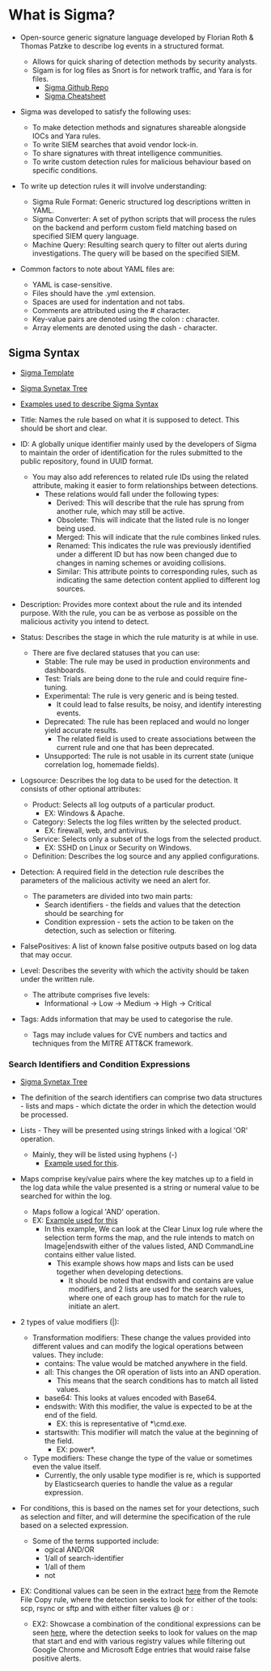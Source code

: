 # What is Sigma?

* Open-source generic signature language developed by Florian Roth & Thomas Patzke to describe log events in a structured format.
  * Allows for quick sharing of detection methods by security analysts.
  * Sigam is for log files as Snort is for network traffic, and Yara is for files.
    * [Sigma Github Repo](<https://github.com/SigmaHQ/sigma>)
    * [Sigma Cheatsheet](/Network/Tools/Sigma/Sigmacheatsheet.pdf)

* Sigma was developed to satisfy the following uses:
  * To make detection methods and signatures shareable alongside IOCs and Yara rules.
  * To write SIEM searches that avoid vendor lock-in.
  * To share signatures with threat intelligence communities.
  * To write custom detection rules for malicious behaviour based on specific conditions.

* To write up detection rules it will involve understanding:
  * Sigma Rule Format: Generic structured log descriptions written in YAML.
  * Sigma Converter: A set of python scripts that will process the rules on the backend and perform custom field matching based on specified SIEM query language.
  * Machine Query: Resulting search query to filter out alerts during investigations. The query will be based on the specified SIEM.

* Common factors to note about YAML files are:
  * YAML is case-sensitive.
  * Files should have the .yml extension.
  * Spaces are used for indentation and not tabs.
  * Comments are attributed using the # character.
  * Key-value pairs are denoted using the colon : character.
  * Array elements are denoted using the dash - character.

## Sigma Syntax

* [Sigma Template](/Network/Tools/Sigma/sigma_rule_template.yml)
* [Sigma Synetax Tree](/examples/sigma_syntex.png)
* [Examples used to describe Sigma Syntax](/Network/Tools/Sigma/yml_scripts/WMI_Event_Subscription.yml)

* Title: Names the rule based on what it is supposed to detect. This should be short and clear.

* ID: A globally unique identifier mainly used by the developers of Sigma to maintain the order of identification for the rules submitted to the public repository, found in UUID format.
  * You may also add references to related rule IDs using the related attribute, making it easier to form relationships between detections.
    * These relations would fall under the following types:
      * Derived: This will describe that the rule has sprung from another rule, which may still be active.
      * Obsolete: This will indicate that the listed rule is no longer being used.
      * Merged: This will indicate that the rule combines linked rules.
      * Renamed: This indicates the rule was previously identified under a different ID but has now been changed due to changes in naming schemes or avoiding collisions.
      * Similar: This attribute points to corresponding rules, such as indicating the same detection content applied to different log sources.

* Description: Provides more context about the rule and its intended purpose. With the rule, you can be as verbose as possible on the malicious activity you intend to detect.

* Status: Describes the stage in which the rule maturity is at while in use.
  * There are five declared statuses that you can use:
    * Stable: The rule may be used in production environments and dashboards.
    * Test: Trials are being done to the rule and could require fine-tuning.
    * Experimental: The rule is very generic and is being tested.
      * It could lead to false results, be noisy, and identify interesting events.
    * Deprecated: The rule has been replaced and would no longer yield accurate results.
      * The related field is used to create associations between the current rule and one that has been deprecated.
    * Unsupported: The rule is not usable in its current state (unique correlation log, homemade fields).

* Logsource: Describes the log data to be used for the detection. It consists of other optional attributes:
  * Product: Selects all log outputs of a particular product.
    * EX:  Windows & Apache.
  * Category: Selects the log files written by the selected product.
    * EX: firewall, web, and antivirus.
  * Service: Selects only a subset of the logs from the selected product.
    * EX: SSHD on Linux or Security on Windows.
  * Definition: Describes the log source and any applied configurations.

* Detection: A required field in the detection rule describes the parameters of the malicious activity we need an alert for.
  * The parameters are divided into two main parts:
    * Search identifiers - the fields and values that the detection should be searching for
    * Condition expression - sets the action to be taken on the detection, such as selection or filtering.

* FalsePositives: A list of known false positive outputs based on log data that may occur.

* Level: Describes the severity with which the activity should be taken under the written rule.
  * The attribute comprises five levels:
    * Informational -> Low -> Medium -> High -> Critical

* Tags: Adds information that may be used to categorise the rule.
  * Tags may include values for CVE numbers and tactics and techniques from the MITRE ATT&CK framework.

### Search Identifiers and Condition Expressions

* [Sigma Synetax Tree](/examples/sigma_syntex.png)

* The definition of the search identifiers can comprise two data structures - lists and maps - which dictate the order in which the detection would be processed.

* Lists - They will be presented using strings linked with a logical 'OR' operation.
  * Mainly, they will be listed using hyphens (-)
    * [Example used for this](/Network/Tools/Sigma/yml_scripts/Posh_PC_Powercat.yml).

* Maps comprise key/value pairs where the key matches up to a field in the log data while the value presented is a string or numeral value to be searched for within the log.
  * Maps follow a logical 'AND' operation.
  * EX: [Example used for this](/Network/Tools/Sigma/yml_scripts/Process_Creation_Lnx_Clear_Logs.yml)
    * In this example, We can look at the Clear Linux log rule where the selection term forms the map, and the rule intends to match on Image|endswith either of the values listed, AND CommandLine contains either value listed.
      * This example shows how maps and lists can be used together when developing detections.
        * It should be noted that endswith and contains are value modifiers, and 2 lists are used for the search values, where one of each group has to match for the rule to initiate an alert.

* 2 types of value modifiers (|):
  * Transformation modifiers: These change the values provided into different values and can modify the logical operations between values. They include:
    * contains: The value would be matched anywhere in the field.
    * all: This changes the OR operation of lists into an AND operation.
      * This means that the search conditions has to match all listed values.
    * base64: This looks at values encoded with Base64.
    * endswith: With this modifier, the value is expected to be at the end of the field.
      * EX: this is representative of *\cmd.exe.
    * startswith: This modifier will match the value at the beginning of the field.
      * EX: power*.
  * Type modifiers: These change the type of the value or sometimes even the value itself.
    * Currently, the only usable type modifier is re, which is supported by Elasticsearch queries to handle the value as a regular expression.

* For conditions, this is based on the names set for your detections, such as selection and filter, and will determine the specification of the rule based on a selected expression.
  * Some of the terms supported include:
    * ogical AND/OR
    * 1/all of search-identifier
    * 1/all of them
    * not

* EX: Conditional values can be seen in the extract [here](/Network/Tools/Sigma/yml_scripts/Remote_File_Copy.yml) from the Remote File Copy rule,  where the detection seeks to look for either of the tools: scp, rsync or sftp and with either filter values @ or :
  * EX2: Showcase a combination of the conditional expressions can be seen [here](/Network/Tools/Sigma/yml_scripts/Registry_Event_RunOnce_Persistence.yml), where the detection seeks to look for values on the map that start and end with various registry values while filtering out Google Chrome and Microsoft Edge entries that would raise false positive alerts.


